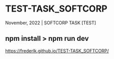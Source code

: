 # TEST-TASK_SOFTCORP
November, 2022 | SOFTCORP TASK [TEST]


## npm install > npm run dev

https://frederlk.github.io/TEST-TASK_SOFTCORP/
